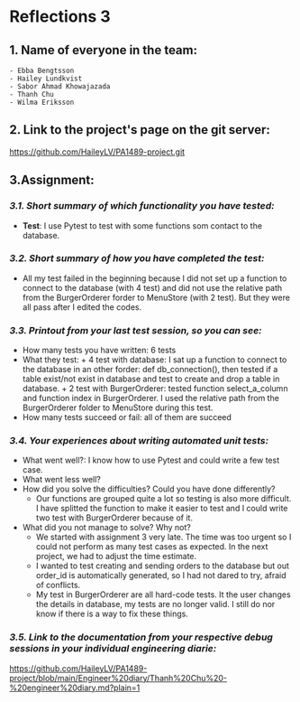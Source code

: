 # **Reflections 3**

## **1. Name of everyone in the team:**
    - Ebba Bengtsson
    - Hailey Lundkvist
    - Sabor Ahmad Khowajazada
    - Thanh Chu
    - Wilma Eriksson
## **2. Link to the project's page on the git server:**
https://github.com/HaileyLV/PA1489-project.git

## **3.Assignment:**
### *3.1. Short summary of which functionality you have tested:*
- **Test**: I use Pytest to test with some functions som contact to the database.
### *3.2. Short summary of how you have completed the test:*
- All my test failed in the beginning because I did not set up a function to connect to the database (with 4 test) and did not use the relative path from the BurgerOrderer forder to MenuStore (with 2 test). But they were all pass after I edited the codes.
### *3.3. Printout from your last test session, so you can see:*
- How many tests you have written: 6 tests
- What they test:
      + 4 test with database: I sat up a function to connect to the database in an other forder: def db_connection(), then tested if a table exist/not exist in database and test to create and drop a table in database.
      + 2 test with BurgerOrderer: tested function select_a_column and function index in BurgerOrderer. I used the relative path from the BurgerOrderer folder to MenuStore during this test.
- How many tests succeed or fail: all of them are succeed

### *3.4. Your experiences about writing automated unit tests:*
- What went well?: I know how to use Pytest and could write a few test case.
- What went less well?
- How did you solve the difficulties? Could you have done differently?
    + Our functions are grouped quite a lot so testing is also more difficult. I have splitted the function to make it easier to test and I could write two test with BurgerOrderer because of it.         
- What did you not manage to solve? Why not?
    + We started with assignment 3 very late. The time was too urgent so I could not perform as many test cases as expected. In the next project, we had to adjust the time estimate.
    + I wanted to test creating and sending orders to the database but out order_id is automatically generated, so I had not dared to try, afraid of conflicts.
    + My test in BurgerOrderer are all hard-code tests. It the user changes the details in database, my tests are no longer valid. I still do nor know if there is a way to fix these things.
### *3.5. Link to the documentation from your respective debug sessions in your individual engineering diarie:*
<https://github.com/HaileyLV/PA1489-project/blob/main/Engineer%20diary/Thanh%20Chu%20-%20engineer%20diary.md?plain=1>


